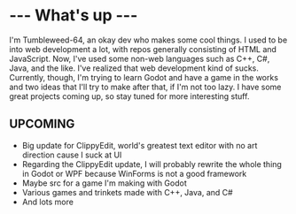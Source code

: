 # --- What's up ---

I'm Tumbleweed-64, an okay dev who makes some cool things. I used to be into web development a lot, with repos generally consisting of HTML and JavaScript. Now, I've used some non-web languages such as C++, C#, Java, and the like. I've realized that web development kind of sucks. Currently, though, I'm trying to learn Godot and have a game in the works and two ideas that I'll try to make after that, if I'm not too lazy. I have some great projects coming up, so stay tuned for more interesting stuff.

## UPCOMING

- Big update for ClippyEdit, world's greatest text editor with no art direction cause I suck at UI
- Regarding the ClippyEdit update, I will probably rewrite the whole thing in Godot or WPF because WinForms is not a good framework
- Maybe src for a game I'm making with Godot
- Various games and trinkets made with C++, Java, and C#
- And lots more
